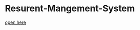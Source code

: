 # Resurent-Mangement-System
<a href="https://gaurav-9648.github.io/Resurent-Mangement-System/">open here</a>

